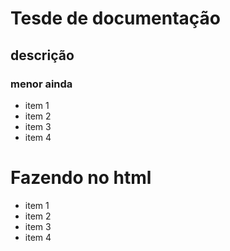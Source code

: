 # Tesde de documentação
## descrição
### menor ainda

- item 1
- item 2
- item 3
- item 4

<h1> Fazendo no html </h1>
<ul>
    <li> item 1 </li>
    <li> item 2 </li>
    <li> item 3 </li>
    <li> item 4 </li>
</ul>